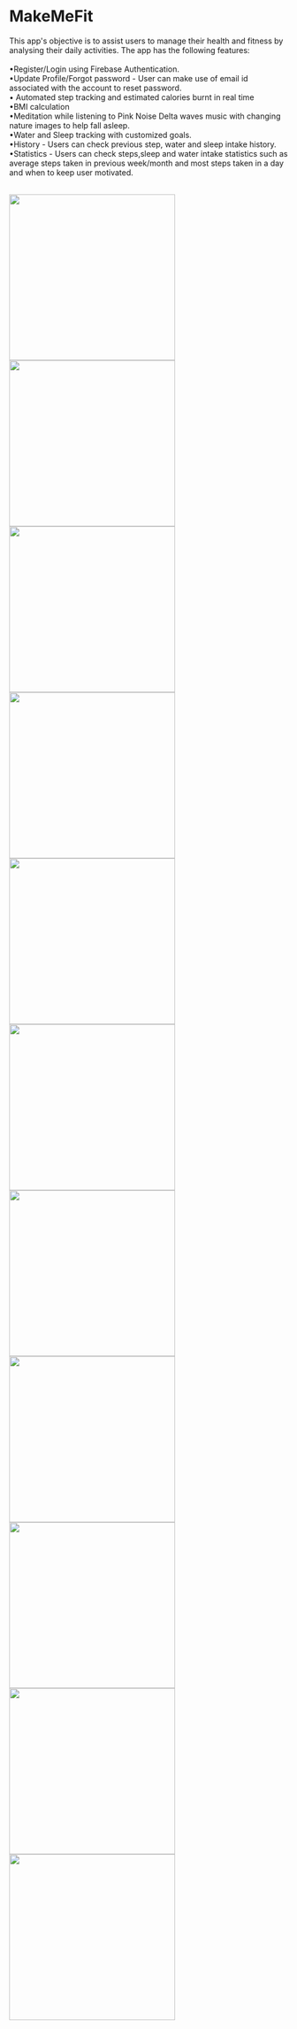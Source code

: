 # MakeMeFit

This app's objective is to assist users to manage their health and fitness by analysing their daily activities. The app has the following features:
<br><br>
•Register/Login  using Firebase Authentication.
<br>
•Update Profile/Forgot password -  User can make use of email id associated with the account to reset password.
<br>
•	Automated step tracking and estimated calories burnt in real time
<br>
•BMI calculation 
<br>
•Meditation while listening to Pink Noise Delta waves music with changing nature images to help fall asleep.
<br>
•Water and Sleep tracking with customized goals.
<br>
•History - Users can check previous step, water and sleep intake history.
<br>
•Statistics - Users can check steps,sleep and water intake statistics such as average steps taken in previous week/month and most steps taken in a day and when to keep user motivated.
<br>
<br>

<img src="https://i.imgur.com/gMAX9TT.png" width="300"> <img src="https://i.imgur.com/7hu1JIy.jpg" width="300"> <img src="https://imgur.com/Kwtlaer.jpg" width="300">
<img src="https://imgur.com/7WE810E.jpg" width="300"> <img src="https://i.imgur.com/TtUJ6i2.jpg" width="300"> <img src="https://i.imgur.com/iE7NMEe.jpg" width="300">
<img src="https://imgur.com/E9NmJJC.jpg" width="300"><img src="https://i.imgur.com/gN4h1SI.jpg" width="300"><img src="https://imgur.com/r8oRmvZ" width="300">
<img src="https://imgur.com/qbEefxb" width="300"><img src="https://imgur.com/d5Nx7D0" width="300">


